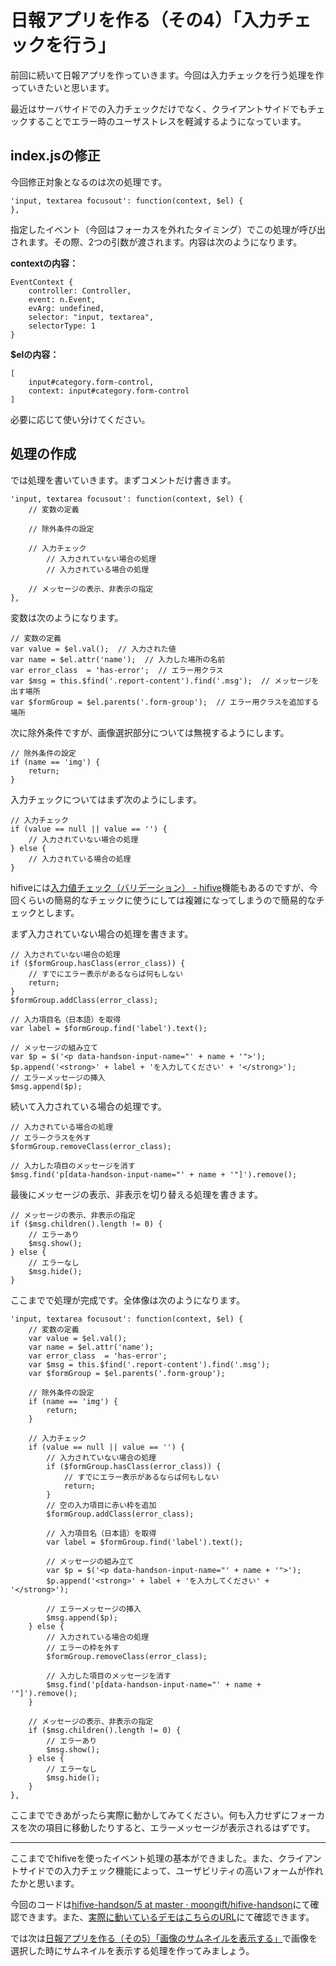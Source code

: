 # 日報アプリを作る（その4）「入力チェックを行う」

前回に続いて日報アプリを作っていきます。今回は入力チェックを行う処理を作っていきたいと思います。

最近はサーバサイドでの入力チェックだけでなく、クライアントサイドでもチェックすることでエラー時のユーザストレスを軽減するようになっています。

## index.jsの修正

今回修正対象となるのは次の処理です。

```
'input, textarea focusout': function(context, $el) {
},
```

指定したイベント（今回はフォーカスを外れたタイミング）でこの処理が呼び出されます。その際、2つの引数が渡されます。内容は次のようになります。

**contextの内容：**

```
EventContext {
	controller: Controller, 
	event: n.Event, 
	evArg: undefined, 
	selector: "input, textarea", 
	selectorType: 1
}
```

**$elの内容：**

```
[
	input#category.form-control, 
	context: input#category.form-control
]
```

必要に応じて使い分けてください。

## 処理の作成

では処理を書いていきます。まずコメントだけ書きます。

```
'input, textarea focusout': function(context, $el) {
	// 変数の定義

	// 除外条件の設定

	// 入力チェック
		// 入力されていない場合の処理
		// 入力されている場合の処理

	// メッセージの表示、非表示の指定
},
```

変数は次のようになります。

```
// 変数の定義
var value = $el.val();  // 入力された値
var name = $el.attr('name');  // 入力した場所の名前
var error_class  = 'has-error';  // エラー用クラス
var $msg = this.$find('.report-content').find('.msg');  // メッセージを出す場所
var $formGroup = $el.parents('.form-group');  // エラー用クラスを追加する場所
```

次に除外条件ですが、画像選択部分については無視するようにします。

```
// 除外条件の設定
if (name == 'img') {
	return;
}
```

入力チェックについてはまず次のようにします。

```
// 入力チェック
if (value == null || value == '') {
	// 入力されていない場合の処理
} else {
	// 入力されている場合の処理
}
```

hifiveには[入力値チェック（バリデーション） - hifive](http://www.htmlhifive.com/conts/web/view/reference/validator)機能もあるのですが、今回くらいの簡易的なチェックに使うにしては複雑になってしまうので簡易的なチェックとします。

まず入力されていない場合の処理を書きます。

```
// 入力されていない場合の処理
if ($formGroup.hasClass(error_class)) {
	// すでにエラー表示があるならば何もしない
	return;
}
$formGroup.addClass(error_class);

// 入力項目名（日本語）を取得
var label = $formGroup.find('label').text();

// メッセージの組み立て
var $p = $('<p data-handson-input-name="' + name + '">');
$p.append('<strong>' + label + 'を入力してください' + '</strong>');
// エラーメッセージの挿入
$msg.append($p);
```

続いて入力されている場合の処理です。

```
// 入力されている場合の処理
// エラークラスを外す
$formGroup.removeClass(error_class);

// 入力した項目のメッセージを消す
$msg.find('p[data-handson-input-name="' + name + '"]').remove();
```

最後にメッセージの表示、非表示を切り替える処理を書きます。

```
// メッセージの表示、非表示の指定
if ($msg.children().length != 0) {
	// エラーあり
	$msg.show();
} else {
	// エラーなし
	$msg.hide();
}
```

ここまでで処理が完成です。全体像は次のようになります。

```
'input, textarea focusout': function(context, $el) {
	// 変数の定義
	var value = $el.val();
	var name = $el.attr('name');
	var error_class  = 'has-error';
	var $msg = this.$find('.report-content').find('.msg');
	var $formGroup = $el.parents('.form-group');
	
	// 除外条件の設定
	if (name == 'img') {
		return;
	}
	
	// 入力チェック
	if (value == null || value == '') {
		// 入力されていない場合の処理
		if ($formGroup.hasClass(error_class)) {
			// すでにエラー表示があるならば何もしない
			return;
		}
		// 空の入力項目に赤い枠を追加
		$formGroup.addClass(error_class);
		
		// 入力項目名（日本語）を取得
		var label = $formGroup.find('label').text();
		
		// メッセージの組み立て
		var $p = $('<p data-handson-input-name="' + name + '">');
		$p.append('<strong>' + label + 'を入力してください' + '</strong>');
		
		// エラーメッセージの挿入
		$msg.append($p);
	} else {
		// 入力されている場合の処理
		// エラーの枠を外す
		$formGroup.removeClass(error_class);
		
		// 入力した項目のメッセージを消す
		$msg.find('p[data-handson-input-name="' + name + '"]').remove();
	}
	
	// メッセージの表示、非表示の指定
	if ($msg.children().length != 0) {
		// エラーあり
		$msg.show();
	} else {
		// エラーなし
		$msg.hide();
	}
},
```

ここまでできあがったら実際に動かしてみてください。何も入力せずにフォーカスを次の項目に移動したりすると、エラーメッセージが表示されるはずです。

----

ここまででhifiveを使ったイベント処理の基本ができました。また、クライアントサイドでの入力チェック機能によって、ユーザビリティの高いフォームが作れたかと思います。

今回のコードは[hifive-handson/5 at master · moongift/hifive-handson](https://github.com/moongift/hifive-handson/tree/master/5)にて確認できます。また、[実際に動いているデモはこちらのURL](https://moongift.github.io/hifive-handson/5/)にて確認できます。

では次は[日報アプリを作る（その5）「画像のサムネイルを表示する」](6.md)で画像を選択した時にサムネイルを表示する処理を作ってみましょう。


